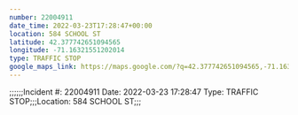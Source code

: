 ```yaml
---
number: 22004911
date_time: 2022-03-23T17:28:47+00:00
location: 584 SCHOOL ST
latitude: 42.377742651094565
longitude: -71.16321551202014
type: TRAFFIC STOP
google_maps_link: https://maps.google.com/?q=42.377742651094565,-71.16321551202014
---
```


;;;;;;Incident #: 22004911   Date: 2022-03-23 17:28:47   Type: TRAFFIC STOP;;;Location: 584 SCHOOL ST;;;
